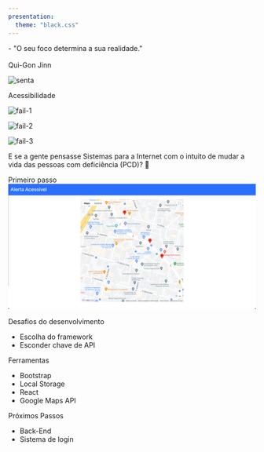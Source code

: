```yaml
---
presentation:
  theme: "black.css"
---
```


<!-- slide -->
<p style="text-align: justify">
- "O seu foco determina a sua realidade."
<br>
<br>
Qui-Gon Jinn
</p>

<!-- slide  -->
![senta](https://66.media.tumblr.com/886413fdd3287c4f5a868de337d20bfa/tumblr_oysovjgG1c1w7bxqbo1_500.gif)

<!-- slide  -->
Acessibilidade

<!-- slide  -->
![fail-1](https://cdn.shopify.com/s/files/1/0238/0391/files/580246_315687315229241_825714034_n_grande.jpg?v=1495723745)

<!-- slide  -->
![fail-2](https://cdn.shopify.com/s/files/1/0238/0391/files/8de2d941f25a08027ca870b360ce9f59_grande.jpg?v=1495723740)

<!-- slide  -->
![fail-3](https://cdn.shopify.com/s/files/1/0238/0391/files/231053_273180092813297_607726377_n_1024x1024.jpg?v=1495723788)

<!-- slide  -->
E se a gente pensasse Sistemas para a Internet com o intuito de mudar a vida das pessoas com deficiência (PCD)? 🤔

<!-- slide  -->
Primeiro passo
![screenshot](./screenshot.png)

<!-- slide  -->
Desafios do desenvolvimento
- Escolha do framework
- Esconder chave de API

<!-- slide  -->
Ferramentas
- Bootstrap
- Local Storage
- React
- Google Maps API

<!-- slide  -->
Próximos Passos
- Back-End
- Sistema de login